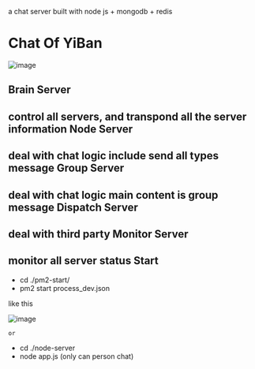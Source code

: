 a chat server built with node js + mongodb + redis

Chat Of YiBan
====
![image](https://github.com/haozxuan/IM-Server/raw/master/images/server_list.png)

Brain Server
----
control all servers, and transpond all the server information
Node Server
----
deal with chat logic include send all types message
Group Server
----
deal with chat logic main content is group message
Dispatch Server
----
deal with third party
Monitor Server
----
monitor all server status
Start
----
- cd ./pm2-start/
- pm2 start process_dev.json

like this

![image](https://github.com/haozxuan/IM-Server/raw/master/images/pm2_start.png)

    or
- cd ./node-server
- node app.js (only can person chat)